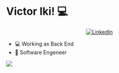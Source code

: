<h1> Victor Iki! 💻</h1>
<div id="header" align="center">
<div id="badges">
  <a href="https://www.linkedin.com/in/victoriki/" target="_blank">
    <img src="https://img.shields.io/badge/LinkedIn-blue?style=for-the-badge&logo=linkedin&logoColor=white" alt="LinkedIn"/>
  </a>
</div>
</div>

+ 💻 Working as Back End <br>
+ 🏫 Software Engeneer <br>

<div align="start">
    <img src="https://github-readme-stats.vercel.app/api/top-langs/?username=victooriki&layout=compact&theme=dark"/>
</div>
  
